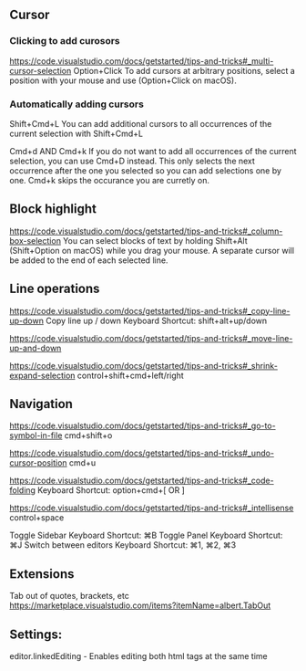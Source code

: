 ## Cursor 
### Clicking to add curosors
https://code.visualstudio.com/docs/getstarted/tips-and-tricks#_multi-cursor-selection
Option+Click
To add cursors at arbitrary positions, select a position with your mouse and use (Option+Click on macOS).

### Automatically adding cursors
Shift+Cmd+L
You can add additional cursors to all occurrences of the current selection with Shift+Cmd+L

Cmd+d AND Cmd+k
If you do not want to add all occurrences of the current selection, you can use Cmd+D instead. 
This only selects the next occurrence after the one you selected so you can add selections one by one.
Cmd+k skips the occurance you are curretly on.

## Block highlight
https://code.visualstudio.com/docs/getstarted/tips-and-tricks#_column-box-selection
You can select blocks of text by holding Shift+Alt (Shift+Option on macOS) while you drag your mouse. A separate cursor will be added to the end of each selected line.

## Line operations
https://code.visualstudio.com/docs/getstarted/tips-and-tricks#_copy-line-up-down
Copy line up / down
Keyboard Shortcut: shift+alt+up/down

https://code.visualstudio.com/docs/getstarted/tips-and-tricks#_move-line-up-and-down

https://code.visualstudio.com/docs/getstarted/tips-and-tricks#_shrink-expand-selection
control+shift+cmd+left/right

## Navigation
https://code.visualstudio.com/docs/getstarted/tips-and-tricks#_go-to-symbol-in-file
cmd+shift+o

https://code.visualstudio.com/docs/getstarted/tips-and-tricks#_undo-cursor-position
cmd+u

https://code.visualstudio.com/docs/getstarted/tips-and-tricks#_code-folding
Keyboard Shortcut: option+cmd+[ OR ]

https://code.visualstudio.com/docs/getstarted/tips-and-tricks#_intellisense
control+space

Toggle Sidebar Keyboard Shortcut: ⌘B
Toggle Panel Keyboard Shortcut: ⌘J
Switch between editors Keyboard Shortcut: ⌘1, ⌘2, ⌘3

## Extensions
Tab out of quotes, brackets, etc
https://marketplace.visualstudio.com/items?itemName=albert.TabOut

## Settings:
editor.linkedEditing - Enables editing both html tags at the same time
